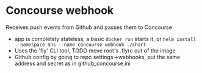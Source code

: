 # Concourse webhook
Receives push events from Github and passes them to Concourse

 * app is completely stateless, a basic `docker run` starts it, or `helm install --namespace $ns --name concourse-webhook ./chart`
 * Uses the 'fly' CLI tool, TODO move root's .flyrc out of the image
 * Github config by going to repo settings->webhooks, put the same address and secret as in github_concourse.ini

